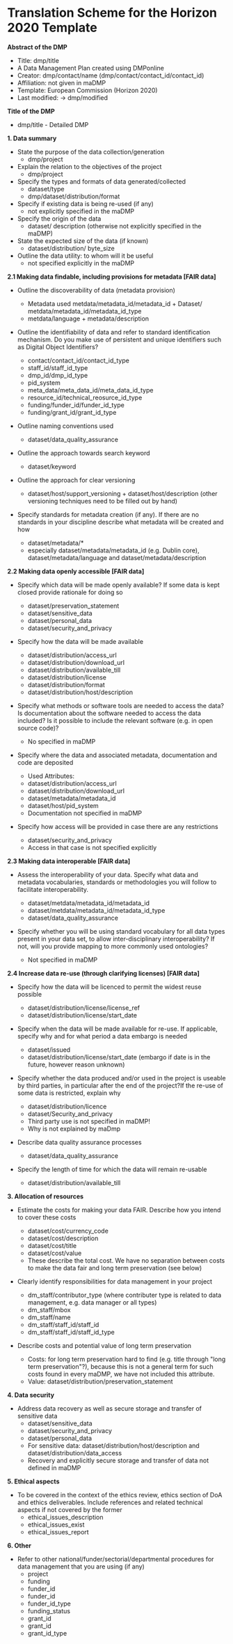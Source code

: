 # Translation Scheme for the Horizon 2020 Template

**Abstract of the DMP**

* Title: dmp/title
* A Data Management Plan created using DMPonline 
* Creator: dmp/contact/name (dmp/contact/contact_id/contact_id)
* Affiliation: not given in maDMP
* Template: European Commission (Horizon 2020) 
* Last modified: -> dmp/modified

**Title of the DMP**
* dmp/title - Detailed DMP 

**1. Data summary**
* State the purpose of the data collection/generation 
    *	dmp/project
* Explain the relation to the objectives of the project 
    *	dmp/project
* Specify the types and formats of data generated/collected 
    *	dataset/type
    *	dmp/dataset/distribution/format
* Specify if existing data is being re-used (if any) 
    * not explicitly specified in the maDMP
* Specify the origin of the data 
    *	dataset/ description (otherwise not explicitly specified in the maDMP)
* State the expected size of the data (if known) 
    *	dataset/distribution/ byte_size
* Outline the data utility: to whom will it be useful 
    *	not specified explicitly in the maDMP

**2.1 Making data findable, including provisions for metadata [FAIR data]**
* Outline the discoverability of data (metadata provision) 
    * Metadata used metdata/metadata_id/metadata_id + Dataset/ metdata/metadata_id/metadata_id_type
    * metdata/language + metadata/description

* Outline the identifiability of data and refer to standard identification mechanism. Do you make use of persistent and unique identifiers such as Digital Object Identifiers?
  * contact/contact_id/contact_id_type
  * staff_id/staff_id_type
  * dmp_id/dmp_id_type
  * pid_system
  * meta_data/meta_data_id/meta_data_id_type
  * resource_id/technical_reosurce_id_type
  * funding/funder_id/funder_id_type
  * funding/grant_id/grant_id_type

* Outline naming conventions used 
    *	dataset/data_quality_assurance

* Outline the approach towards search keyword 
    *	dataset/keyword

* Outline the approach for clear versioning 
    *	dataset/host/support_versioning + dataset/host/description (other versioning techniques need to be filled out by hand)

* Specify standards for metadata creation (if any). If there are no standards in your discipline describe what metadata will be created and how 
     * dataset/metadata/*
     * especially dataset/metadata/metadata_id (e.g. Dublin core), dataset/metadata/language and dataset/metadata/description

**2.2 Making data openly accessible [FAIR data]**

* Specify which data will be made openly available? If some data is kept closed provide rationale for doing so 
  * dataset/preservation_statement
  * dataset/sensitive_data
  * dataset/personal_data
  * dataset/security_and_privacy
  
* Specify how the data will be made available 
  * dataset/distribution/access_url
  * dataset/distribution/download_url
  * dataset/distribution/available_till
  * dataset/distribution/license
  * dataset/distribution/format
  * dataset/distribution/host/description
  
* Specify what methods or software tools are needed to access the data? Is documentation about the software needed to access the data included? Is it possible to include the relevant software (e.g. in open source code)? 
  * No specified in maDMP

* Specify where the data and associated metadata, documentation and code are deposited
  * Used Attributes:
  * dataset/distribution/access_url
  * dataset/distribution/download_url
  * dataset/metadata/metadata_id
  * dataset/host/pid_system
  * Documentation not specified in maDMP

* Specify how access will be provided in case there are any restrictions 
    *	dataset/security_and_privacy
    * Access in that case is not specified explicitly

**2.3 Making data interoperable [FAIR data]**
* Assess the interoperability of your data. Specify what data and metadata vocabularies, standards or methodologies you will follow to facilitate interoperability. 
    *	dataset/metdata/metadata_id/metadata_id
    * dataset/metdata/metadata_id/metadata_id_type
    *	dataset/data_quality_assurance

* Specify whether you will be using standard vocabulary for all data types present in your data set, to allow inter-disciplinary interoperability? If not, will you provide mapping to more commonly used ontologies? 
    *	Not specified in maDMP

**2.4 Increase data re-use (through clarifying licenses) [FAIR data]**
* Specify how the data will be licenced to permit the widest reuse possible 
    * dataset/distribution/license/license_ref
    * dataset/distribution/license/start_date

* Specify when the data will be made available for re-use. If applicable, specify why and for what period a data embargo is needed 
    *	dataset/issued 
    *	dataset/distribution/license/start_date (embargo if date is in the future, however reason unknown)

* Specify whether the data produced and/or used in the project is useable by third parties, in particular after the end of the project?If the re-use of some data is restricted, explain why 
  *	dataset/distribution/licence
  *	dataset/Security_and_privacy
  *	Third party use is not specified in maDMP!
  *	Why is not explained by maDmp
  
* Describe data quality assurance processes 
    *	dataset/data_quality_assurance

* Specify the length of time for which the data will remain re-usable 
    *  dataset/distribution/available_till

**3. Allocation of resources**

* Estimate the costs for making your data FAIR. Describe how you intend to cover these costs 
  *	dataset/cost/currency_code 
  *	dataset/cost/description
  *	dataset/cost/title
  *	dataset/cost/value
  *	These describe the total cost. We have no separation between costs to make the data fair and long term preservation (see below)

* Clearly identify responsibilities for data management in your project 
  *	dm_staff/contributor_type (where contributer type is related to data management, e.g. data manager or all types)
  *	dm_staff/mbox
  *	dm_staff/name
  *	dm_staff/staff_id/staff_id
  *	dm_staff/staff_id/staff_id_type

* Describe costs and potential value of long term preservation 
    *	Costs: for long term preservation hard to find (e.g. title through "long term preservation"?), because this is not a general term for such costs found in every maDMP, we have not included this attribute.
    *	Value: dataset/distribution/preservation_statement

**4. Data security**
* Address data recovery as well as secure storage and transfer of sensitive data 
  *	dataset/sensitive_data
  *	dataset/security_and_privacy
  *	dataset/personal_data
  *	For sensitive data: dataset/distribution/host/description and dataset/distribution/data_access
  *	Recovery and explicitly secure storage and transfer of data not defined in maDMP

**5. Ethical aspects** 
* To be covered in the context of the ethics review, ethics section of DoA and ethics deliverables. Include references and related technical aspects if not covered by the former 
  *	ethical_issues_description
  *	ethical_issues_exist
  *	ethical_issues_report

**6. Other**
* Refer to other national/funder/sectorial/departmental procedures for data management that you are using (if any) 
  *	project
  *	funding
  *	funder_id
  *	funder_id
  *	funder_id_type
  *	funding_status
  *	grant_id
  *	grant_id
  *	grant_id_type
